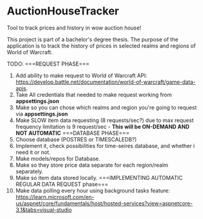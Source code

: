# AuctionHouseTracker
Tool to track prices and history in wow auction house!

This project is part of a bachelor's degree thesis.
The purpose of the application is to track the history of prices in selected realms and regions of World of Warcraft.

TODO:
===REQUEST PHASE===
1. Add ability to make request to World of Warcraft API: https://develop.battle.net/documentation/world-of-warcraft/game-data-apis.
2. Take All credentials that needed to make request working from **appsettings.json**
3. Make so you can chose which realms and region you're going to request via **appsettings.json**
4. Make SLOW item data requesting (8 requests/sec?) due to max request frequency limitation is 9 request/sec - **This will be ON-DEMAND AND NOT AUTOMATIC**
===DATABASE PHASE===
1. Choose database (POSTRES or TIMESCALEDB?)
2. Implement it, check possibilities for time-seires database, and whether i need it or not.
3. Make models/repos for Database.
4. Make so they store price data separate for each region/realm separately.
5. Make so item data stored locally. 
===IMPLEMENTING AUTOMATIC REGULAR DATA REQUEST phase===
1. Make data polling every hour using background tasks feature: https://learn.microsoft.com/en-us/aspnet/core/fundamentals/host/hosted-services?view=aspnetcore-3.1&tabs=visual-studio
